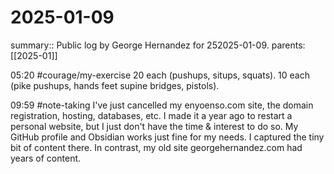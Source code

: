 #  2025-01-09

summary:: Public log by George Hernandez for  252025-01-09.
parents:  [[2025-01]]

05:20 #courage/my-exercise 20 each (pushups, situps, squats). 10 each (pike pushups, hands feet supine bridges, pistols). 

09:59 #note-taking I've just cancelled my enyoenso.com site, the domain registration, hosting, databases, etc. I made it a year ago to restart a personal website, but I just don't have the time & interest  to do so. My GitHub profile and Obsidian works just fine for my needs. I captured the tiny bit of content there. In contrast, my old site georgehernandez.com had years of content.